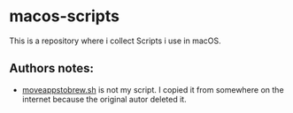 # macos-scripts

This is a repository where i collect Scripts i use in macOS. 

## Authors notes:
- [moveappstobrew.sh](https://raw.githubusercontent.com/stunlocked94/macos-scripts/refs/heads/main/moveappstobrew.sh) is not my script. I copied it from somewhere on the internet because the original autor deleted it.

